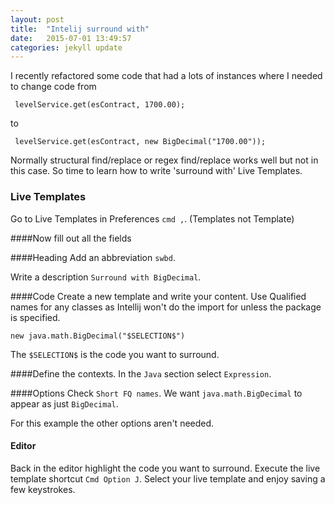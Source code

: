 ```yaml
---
layout: post
title:  "Intelij surround with"
date:   2015-07-01 13:49:57
categories: jekyll update
---
```

I recently refactored some code that had a lots of instances where I needed to change code from

```
 levelService.get(esContract, 1700.00);
```

to

```
 levelService.get(esContract, new BigDecimal("1700.00"));
```

Normally structural find/replace or regex find/replace works well but not in this case. So time to learn how to write 'surround with' Live Templates.

### Live Templates
Go to Live Templates in Preferences `cmd ,`. (Templates not Template)

####Now fill out all the fields

####Heading
Add an abbreviation `swbd`.

Write a description `Surround with BigDecimal`.

####Code
Create a new template and write your content. Use Qualified names for any classes as Intellij won't do the import for
unless the package is specified.
```
new java.math.BigDecimal("$SELECTION$")
```

The `$SELECTION$` is the code you want to surround.

####Define the contexts.
In the `Java` section select `Expression`.

####Options
Check `Short FQ names`. We want `java.math.BigDecimal` to appear as just `BigDecimal`.

For this example the other options aren't needed.

#### Editor
Back in the editor highlight the code you want to surround. Execute the live template shortcut `Cmd Option J`. 
Select your live template and enjoy saving a few keystrokes.
